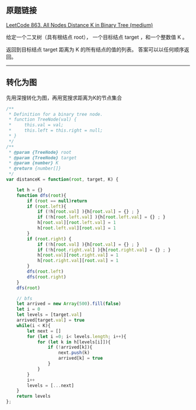 ## 原题链接

[LeetCode 863. All Nodes Distance K in Binary Tree (medium)](https://leetcode-cn.com/problems/all-nodes-distance-k-in-binary-tree/)

给定一个二叉树（具有根结点 root）， 一个目标结点 target ，和一个整数值 K 。

返回到目标结点 target 距离为 K 的所有结点的值的列表。 答案可以以任何顺序返回。

---

## 转化为图

先用深搜转化为图，再用宽搜求距离为K的节点集合


```javascript
/**
 * Definition for a binary tree node.
 * function TreeNode(val) {
 *     this.val = val;
 *     this.left = this.right = null;
 * }
 */
/**
 * @param {TreeNode} root
 * @param {TreeNode} target
 * @param {number} K
 * @return {number[]}
 */
var distanceK = function(root, target, K) {

    let h = {}
    function dfs(root){
        if (root == null)return
        if (root.left){
            if (!h[root.val] ){h[root.val] = {} ; }
            if (!h[root.left.val] ){h[root.left.val] = {} ; }
            h[root.val][root.left.val] = 1
            h[root.left.val][root.val] = 1
        }
        if (root.right) {
            if (!h[root.val] ){h[root.val] = {} ; }
            if (!h[root.right.val] ){h[root.right.val] = {} ; }
            h[root.val][root.right.val] = 1
            h[root.right.val][root.val] = 1
        }
        dfs(root.left)
        dfs(root.right)
    }
    dfs(root)

    // bfs
    let arrived = new Array(500).fill(false)
    let i = 0
    let levels = [target.val]
    arrived[target.val] = true
    while(i < K){
        let next = []
        for (let i =0; i< levels.length; i++){
            for (let k in h[levels[i]]){
                if (!arrived[k]){
                    next.push(k)
                    arrived[k] = true
                }
            }
        }
        i++
        levels = [...next]
    }
    return levels
};
```
